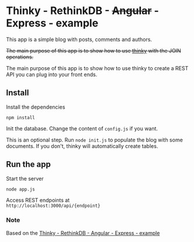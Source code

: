 # Thinky - RethinkDB - ~~Angular~~ -  Express - example


This app is a simple blog with posts, comments and authors.

~~The main purpose of this app is to show how to use [thinky](http://github.com/neumino/thinky)
with the JOIN operations.~~

The main purpose of this app is to show how to use thinky to create a REST API you can plug into your front ends.

## Install
Install the dependencies
```
npm install
```

Init the database. Change the content of `config.js` if you want.  


This is an optional step.
Run `node init.js` to populate the blog with some documents.
If you don't, thinky will automatically create tables.

## Run the app
Start the server
```
node app.js
```

Access REST endpoints at     
`http://localhost:3000/api/{endpoint}`

### Note

Based on the [Thinky - RethinkDB - Angular - Express - example](https://github.com/neumino/thinky/tree/master/examples/blog)
